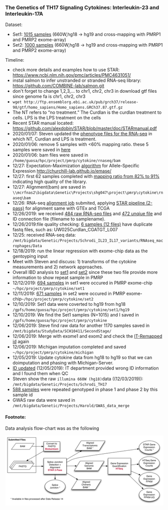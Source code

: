 ### The Genetics of TH17 Signaling Cytokines: Interleukin-23 and Interleukin-17A


Dataset:

* Set1: [1015 samples](./extdata/660w/readme.md) (660W,hg18 -> hg19 and cross-mapping with PMRP1 and PMRP2 exome-array)
* Set2: [1000 samples](./extdata/660w/readme.md) (660W,hg18 -> hg19 and cross-mapping with PMRP1 and PMRP2 exome-array)

Timeline:

* check more details and examples how to use STAR: https://www.ncbi.nlm.nih.gov/pmc/articles/PMC4631051/
* instal salmon to infer unstranded or stranded RNA-seq library: https://github.com/COMBINE-lab/salmon.git
* don't forget to change 1,2,3,... to chr1, chr2, chr3 in download gtf files since genome fa is chr1, chr2, chr3
* `wget http://ftp.ensemblorg.ebi.ac.uk/pub/grch37/release-98/gtf/homo_sapiens/Homo_sapiens.GRCh37.87.gtf.gz`
* The NT refers to “no treatment.”  The Curdlan is the curdlan treatment to cells. LPS is the LPS treatment on the cells
* Recent STAR manual located: https://github.com/alexdobin/STAR/blob/master/doc/STARmanual.pdf
* 2020/01/07: Steven updated the [phenotype files for the RNA-seq](AxialSpA_MasterFile_02Nov2015_corrected_for_SampSwap_2019.xlsx) in which NT, Curdian and LPS is treatment.
* 2020/01/06: remove 5 samples with <60% mapping ratio. these 5 samples were saved in [here](./extdata/5samplewithlowmapping.txt)
* 2020/01/06: bam files were saved in `/home/guosa/hpc/project/pmrp/cytokine/rnaseq/bam`
* 12/27: Expectation-Maximization [algorithm](https://www.rna-seqblog.com/hierarchical-analysis-of-rna-seq-reads-improves-the-accuracy-of-allele-specific-expression/) for Allele-Specific Expression http://churchill-lab.github.io/emase/
* 12/27: first 62 samples completed with [mapping ratio from 82% to 91%](mappingratio.csv) indicating high quality of the library. 
* 12/27: Alignment(bam) are saved in `\\mcrfnas2\bigdata\Genetic\Projects\shg047\project\pmrp\cytokine\rnaseq\bam`
* 12/26: RNA-seq [alignment job](star.sh) submited, applying [STAR pipeline (2-pass)](https://groups.google.com/forum/#!msg/rna-star/4dhcEGFMiK0/XoMh6rB7CwAJ) for alignment same with GTEx and TCGA
* 12/26/2019: we received [484 raw RNA-seq files](filename2.txt) and [472 unqiue file](filename.unique.txt) and ID connection file (filename to samplename).
* 12/26/2019:file quality checking: [6 samples (12 files)](extdata/rnaseq/repeatsample.csv) have duplicate fastq files, such as: UW025Curdlan_CGATGT_L007 
* 12/25: received RNA-seq data: `/mnt/bigdata/Genetic/Projects/Schrodi_IL23_IL17_variants/RNAseq_macrophages/Data`
* 12/18/2019: run the linear regression with exome-chip data as the gentoyping input
* Meet with Steven and discuss: 1) transforms of the cytokine measurements and 2) network approaches.
* Overall IBD analysis to [set1](extdata/cytokine_set2_pmrp.genome.ibd) and [set2](extdata/cytokine_set2_pmrp.genome.ibd) since these two file provide more information to show repeat sample in PMRP
* 12/12/2019: [694 samples](extdata/cytokine_set1_pmrp.ibd.matchid.csv) in set1 were occured in PMRP exome-chip `~/hpc/project/pmrp/cytokine/set1`
* 12/11/2019: [671 samples](extdata/cytokine_set2_pmrp.ibd.matchid.csv) in set2 were occured in PMRP exome-chip`~/hpc/project/pmrp/cytokine/set2`
* 12/10/2019: Set1 data were coverted to hg19 from hg18 `/gpfs/home/guosa/hpc/project/pmrp/cytokine/set1/hg19`
* 12/10/2019: We find the Set1 samples (N=1015) and I saved in `/gpfs/home/guosa/hpc/project/pmrp/cytokine`
* 12/06/2019: Steve find raw data for another 1170 samples saved in `/mnt/bigdata/StudyData/SCH10411/SecondStage/`
* 12/06/2019: Merge with exome1 and exom2 and check the [IT-Remapped id](SCH101411_Crosswalk.csv) again 
* 12/06/2019: Michigan imputation completed and saved `~/hpc/project/pmrp/cytokine/michigan`
* 12/05/2019: Update cytokine data from hg18 to hg19 so that we can doimputation and phasing with Michigan-Server.
* [ID updated](SCH101411_Crosswalk.csv) (12/05/2019): IT department provided wrong ID information and I found them when QC 
* Steven show the raw `illumina 660W (hg18)`data ((12/03/2019)): `/mnt/bigdata/Genetic/Projects/Schrodi_TH17`
* [588 samples](overlapSample.txt) were repeated genotyped in phase 1 and phase 2 by this sample id
* GWAS raw data were saved in `/mnt/bigdata/Genetic/Projects/Harold/GWAS_data_merge`

#### Footnote:

Data analysis flow-chart was as the following

![](https://github.com/Shicheng-Guo/RnaseqBacterial/blob/master/gene-expression-quantification-pipeline-v2.png)

